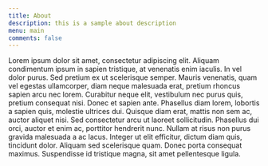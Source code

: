 ```yaml
---
title: About
description: this is a sample about description
menu: main
comments: false
---
```


Lorem ipsum dolor sit amet, consectetur adipiscing elit. Aliquam condimentum ipsum in sapien tristique, at venenatis enim iaculis. In vel dolor purus. Sed pretium ex ut scelerisque semper. Mauris venenatis, quam vel egestas ullamcorper, diam neque malesuada erat, pretium rhoncus sapien arcu nec lorem. Curabitur neque elit, vestibulum nec purus quis, pretium consequat nisi. Donec et sapien ante. Phasellus diam lorem, lobortis a sapien quis, molestie ultrices dui. Quisque diam erat, mattis non sem ac, auctor aliquet nisi. Sed consectetur arcu ut laoreet sollicitudin. Phasellus dui orci, auctor et enim ac, porttitor hendrerit nunc. Nullam at risus non purus gravida malesuada a ac lacus. Integer ut elit efficitur, dictum diam quis, tincidunt dolor. Aliquam sed scelerisque quam. Donec porta consequat maximus. Suspendisse id tristique magna, sit amet pellentesque ligula.
